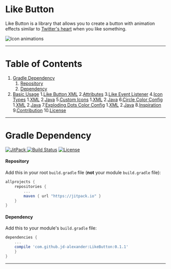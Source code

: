 # Like Button

Like Button is a library that allows you to create a button with animation effects similar to [Twitter's heart](https://dribbble.com/shots/2416983-Twitter-Heart-Animation) when you like something.

![Icon animations](http://i.giphy.com/3o8dp4uq3K4vvR1MJO.gif "Icon animations")

---

# Table of Contents

1. [Gradle Dependency](https://github.com/jd-alexander/LikeButton#gradle-dependency)
   1. [Repository](https://github.com/jd-alexander/LikeButton#repository)
   2. [Dependency](https://github.com/jd-alexander/LikeButton#dependency)
2. [Basic Usage](https://github.com/jd-alexander/LikeButton#basic-usage)
   1.[Like Button XML](https://github.com/jd-alexander/LikeButton#like-button)
   2.[Attributes](https://github.com/jd-alexander/LikeButton#attributes)
3.[Like Event Listener](https://github.com/jd-alexander/LikeButton#like-listener)
4.[Icon Types](https://github.com/jd-alexander/LikeButton#icon-types)
   1.[XML](https://github.com/jd-alexander/LikeButton#icon-types-xml)
   2.[Java](https://github.com/jd-alexander/LikeButton#icon-types-java)
5.[Custom Icons](https://github.com/jd-alexander/LikeButton#custom-icons)
   1.[XML](https://github.com/jd-alexander/LikeButton#custom-icons-xml)
   2.[Java](https://github.com/jd-alexander/LikeButton#custom-icons-java)
6.[Circle Color Config](https://github.com/jd-alexander/LikeButton#circle-color-config)
   1.[XML](https://github.com/jd-alexander/LikeButton#circle-color-config-xml)
   2.[Java](https://github.com/jd-alexander/LikeButton#circle-color-config-java)
7.[Exploding Dots Color Config](https://github.com/jd-alexander/LikeButton#dots-color-config)
   1.[XML](https://github.com/jd-alexander/LikeButton#dots-color-config-xml)
   2.[Java](https://github.com/jd-alexander/LikeButton#dots-color-config-java)
8.[Inspiration](https://github.com/jd-alexander/LikeButton#inspiration)
9.[Contribution](https://github.com/jd-alexander/LikeButton#contribution)
10.[License](https://github.com/jd-alexander/LikeButton#license)

   
---

# Gradle Dependency

[ ![JitPack](https://img.shields.io/github/release/jd-alexander/likebutton.svg?label=jitpack) ](https://jitpack.io/#jd-alexander/likebutton)
[![Build Status](https://travis-ci.org/jd-alexander/LikeButton.svg)](https://travis-ci.org/jd-alexander/LikeButton)
[![License](https://img.shields.io/badge/license-Apache%202-4EB1BA.svg?style=flat-square)](https://www.apache.org/licenses/LICENSE-2.0.html)

#### Repository

Add this in your root `build.gradle` file (**not** your module `build.gradle` file):

```gradle
allprojects {
	repositories {
		...
		maven { url "https://jitpack.io" }
	}
}
```

#### Dependency

Add this to your module's `build.gradle` file:

```gradle
dependencies {
	...
	compile 'com.github.jd-alexander:LikeButton:0.1.1'
	}
}
```

---
